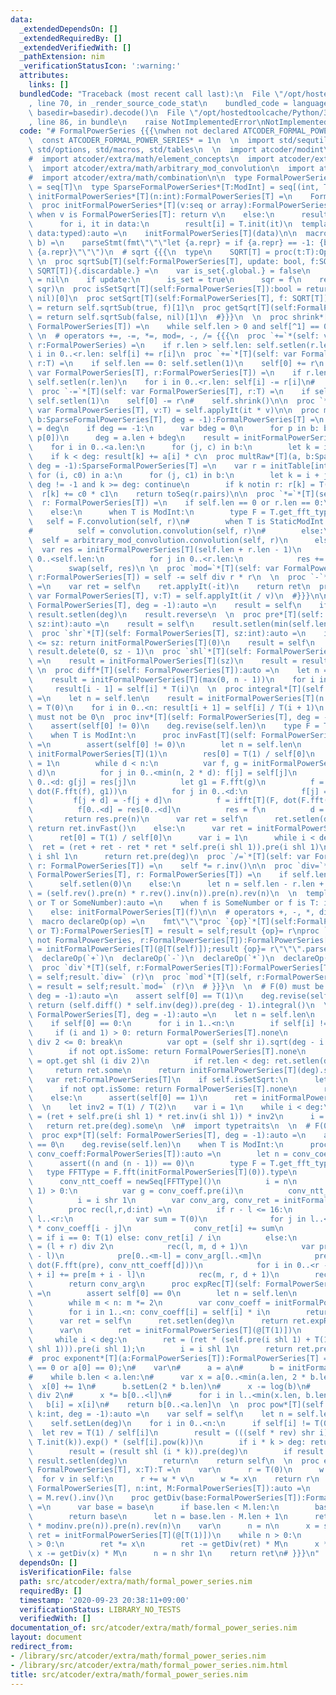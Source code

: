 ```yaml
---
data:
  _extendedDependsOn: []
  _extendedRequiredBy: []
  _extendedVerifiedWith: []
  _pathExtension: nim
  _verificationStatusIcon: ':warning:'
  attributes:
    links: []
  bundledCode: "Traceback (most recent call last):\n  File \"/opt/hostedtoolcache/Python/3.8.5/x64/lib/python3.8/site-packages/onlinejudge_verify/documentation/build.py\"\
    , line 70, in _render_source_code_stat\n    bundled_code = language.bundle(stat.path,\
    \ basedir=basedir).decode()\n  File \"/opt/hostedtoolcache/Python/3.8.5/x64/lib/python3.8/site-packages/onlinejudge_verify/languages/nim.py\"\
    , line 86, in bundle\n    raise NotImplementedError\nNotImplementedError\n"
  code: "# FormalPowerSeries {{{\nwhen not declared ATCODER_FORMAL_POWER_SERIES:\n\
    \  const ATCODER_FORMAL_POWER_SERIES* = 1\n  \n  import std/sequtils, std/strformat,\
    \ std/options, std/macros, std/tables\n  \n  import atcoder/modint\n  import atcoder/convolution\n\
    #  import atcoder/extra/math/element_concepts\n  import atcoder/extra/math/internal_fft\n\
    \  import atcoder/extra/math/arbitrary_mod_convolution\n  import atcoder/extra/math/particular_mod_convolution\n\
    #  import atcoder/extra/math/combination\n\n  type FormalPowerSeries*[T:ModInt]\
    \ = seq[T]\n  type SparseFormalPowerSeries*[T:ModInt] = seq[(int, T)]\n\n  proc\
    \ initFormalPowerSeries*[T](n:int):FormalPowerSeries[T] =\n    FormalPowerSeries[T](newSeq[T](n))\n\
    \  proc initFormalPowerSeries*[T](v:seq or array):FormalPowerSeries[T] =\n   \
    \ when v is FormalPowerSeries[T]: return v\n    else:\n      result = newSeq[T](data.len)\n\
    \      for i, it in data:\n        result[i] = T.init(it)\n  template init*[T](self:typedesc[FormalPowerSeries[T]],\
    \ data:typed):auto =\n    initFormalPowerSeries[T](data)\n\n  macro revise(a,\
    \ b) =\n    parseStmt(fmt\"\"\"let {a.repr} = if {a.repr} == -1: {b.repr} else:\
    \ {a.repr}\"\"\")\n  # sqrt {{{\n  type\n    SQRT[T] = proc(t:T):Option[T]\n \
    \ \n  proc sqrtSub[T](self:FormalPowerSeries[T], update: bool, f:SQRT[T]):(bool,\
    \ SQRT[T]){.discardable.} =\n    var is_set{.global.} = false\n    var sqr{.global.}:SQRT[T]\
    \ = nil\n    if update:\n      is_set = true\n      sqr = f\n    return (is_set,\
    \ sqr)\n  proc isSetSqrt[T](self:FormalPowerSeries[T]):bool = return self.sqrtSub(false,\
    \ nil)[0]\n  proc setSqrt[T](self:FormalPowerSeries[T], f: SQRT[T]):SQRT[T]{.discardable.}\
    \ = return self.sqrtSub(true, f)[1]\n  proc getSqrt[T](self:FormalPowerSeries[T]):SQRT[T]{.discardable.}\
    \ = return self.sqrtSub(false, nil)[1]\n  #}}}\n  \n  proc shrink*[T](self: var\
    \ FormalPowerSeries[T]) =\n    while self.len > 0 and self[^1] == 0: discard self.pop()\n\
    \ \n  # operators +=, -=, *=, mod=, -, /= {{{\n  proc `+=`*(self: var FormalPowerSeries,\
    \ r:FormalPowerSeries) =\n    if r.len > self.len: self.setlen(r.len)\n    for\
    \ i in 0..<r.len: self[i] += r[i]\n  proc `+=`*[T](self: var FormalPowerSeries[T],\
    \ r:T) =\n    if self.len == 0: self.setlen(1)\n    self[0] += r\n  \n  proc `-=`*[T](self:\
    \ var FormalPowerSeries[T], r:FormalPowerSeries[T]) =\n    if r.len > self.len:\
    \ self.setlen(r.len)\n    for i in 0..<r.len: self[i] -= r[i]\n#    self.shrink()\n\
    \  proc `-=`*[T](self: var FormalPowerSeries[T], r:T) =\n    if self.len == 0:\
    \ self.setlen(1)\n    self[0] -= r\n#    self.shrink()\n\n  proc `*=`*[T](self:\
    \ var FormalPowerSeries[T], v:T) = self.applyIt(it * v)\n\n  proc multRaw*[T](a:FormalPowerSeries[T],\
    \ b:SparseFormalPowerSeries[T], deg = -1):FormalPowerSeries[T] =\n    var deg\
    \ = deg\n    if deg == -1:\n      var bdeg = 0\n      for p in b: bdeg = max(bdeg,\
    \ p[0])\n      deg = a.len + bdeg\n    result = initFormalPowerSeries[T](deg)\n\
    \    for i in 0..<a.len:\n      for (j, c) in b:\n        let k = i + j\n    \
    \    if k < deg: result[k] += a[i] * c\n  proc multRaw*[T](a, b:SparseFormalPowerSeries[T],\
    \ deg = -1):SparseFormalPowerSeries[T] =\n    var r = initTable[int,T]()\n   \
    \ for (i, c0) in a:\n      for (j, c1) in b:\n        let k = i + j\n        if\
    \ deg != -1 and k >= deg: continue\n        if k notin r: r[k] = T(0)\n      \
    \  r[k] += c0 * c1\n    return toSeq(r.pairs)\n\n  proc `*=`*[T](self: var FormalPowerSeries[T],\
    \  r: FormalPowerSeries[T]) =\n    if self.len == 0 or r.len == 0:\n      self.setlen(0)\n\
    \    else:\n      when T is ModInt:\n        type F = T.get_fft_type()\n     \
    \   self = F.convolution(self, r)\n#        when T is StaticModInt and T.isGoodMod:\n\
    #          self = convolution.convolution(self, r)\n#        else:\n#        \
    \  self = arbitrary_mod_convolution.convolution(self, r)\n      else:\n      \
    \  var res = initFormalPowerSeries[T](self.len + r.len - 1)\n        for i in\
    \ 0..<self.len:\n          for j in 0..<r.len:\n            res += self[i] * r[j]\n\
    \        swap(self, res)\n \n  proc `mod=`*[T](self: var FormalPowerSeries[T],\
    \ r:FormalPowerSeries[T]) = self -= self div r * r\n  \n  proc `-`*[T](self: FormalPowerSeries[T]):FormalPowerSeries[T]\
    \ =\n    var ret = self\n    ret.applyIt(-it)\n    return ret\n  proc `/=`*[T](self:\
    \ var FormalPowerSeries[T], v:T) = self.applyIt(it / v)\n  #}}}\n\n  proc rev*[T](self:\
    \ FormalPowerSeries[T], deg = -1):auto =\n    result = self\n    if deg != -1:\
    \ result.setlen(deg)\n    result.reverse\n  \n  proc pre*[T](self: FormalPowerSeries[T],\
    \ sz:int):auto =\n    result = self\n    result.setlen(min(self.len, sz))\n  \n\
    \  proc `shr`*[T](self: FormalPowerSeries[T], sz:int):auto =\n    if self.len\
    \ <= sz: return initFormalPowerSeries[T](0)\n    result = self\n    if sz >= 1:\
    \ result.delete(0, sz - 1)\n  proc `shl`*[T](self: FormalPowerSeries[T], sz:int):auto\
    \ =\n    result = initFormalPowerSeries[T](sz)\n    result = result & self\n \
    \ \n  proc diff*[T](self: FormalPowerSeries[T]):auto =\n    let n = self.len\n\
    \    result = initFormalPowerSeries[T](max(0, n - 1))\n    for i in 1..<n:\n \
    \     result[i - 1] = self[i] * T(i)\n  \n  proc integral*[T](self: FormalPowerSeries[T]):auto\
    \ =\n    let n = self.len\n    result = initFormalPowerSeries[T](n + 1)\n    result[0]\
    \ = T(0)\n    for i in 0..<n: result[i + 1] = self[i] / T(i + 1)\n  \n  # F(0)\
    \ must not be 0\n  proc inv*[T](self: FormalPowerSeries[T], deg = -1):auto =\n\
    \    assert(self[0] != 0)\n    deg.revise(self.len)\n    type F = T.get_fft_type()\n\
    \    when T is ModInt:\n      proc invFast[T](self: FormalPowerSeries[T]):auto\
    \ =\n        assert(self[0] != 0)\n        let n = self.len\n        var res =\
    \ initFormalPowerSeries[T](1)\n        res[0] = T(1) / self[0]\n        var d\
    \ = 1\n        while d < n:\n          var f, g = initFormalPowerSeries[T](2 *\
    \ d)\n          for j in 0..<min(n, 2 * d): f[j] = self[j]\n          for j in\
    \ 0..<d: g[j] = res[j]\n          let g1 = F.fft(g)\n          f = ifft[T](F,\
    \ dot(F.fft(f), g1))\n          for j in 0..<d:\n            f[j] = T(0)\n   \
    \         f[j + d] = -f[j + d]\n          f = ifft[T](F, dot(F.fft(f), g1))\n\
    \          f[0..<d] = res[0..<d]\n          res = f\n          d = d shl 1\n \
    \       return res.pre(n)\n      var ret = self\n      ret.setlen(deg)\n     \
    \ return ret.invFast()\n    else:\n      var ret = initFormalPowerSeries[T](1)\n\
    \      ret[0] = T(1) / self[0]\n      var i = 1\n      while i < deg:\n      \
    \  ret = (ret + ret - ret * ret * self.pre(i shl 1)).pre(i shl 1)\n        i =\
    \ i shl 1\n      return ret.pre(deg)\n  proc `/=`*[T](self: var FormalPowerSeries[T],\
    \ r: FormalPowerSeries[T]) =\n    self *= r.inv()\n\n  proc `div=`*[T](self: var\
    \ FormalPowerSeries[T], r: FormalPowerSeries[T]) =\n    if self.len < r.len:\n\
    \      self.setlen(0)\n    else:\n      let n = self.len - r.len + 1\n      self\
    \ = (self.rev().pre(n) * r.rev().inv(n)).pre(n).rev(n)\n  \n  template toFormalPowerSeries[T](f:FormalPowerSeries[T]\
    \ or T or SomeNumber):auto =\n    when f is SomeNumber or f is T: initFormalPowerSeries[T](@[T(f)])\n\
    \    else: initFormalPowerSeries[T](f)\n\n  # operators +, -, *, div, mod {{{\n\
    \  macro declareOp(op) =\n    fmt\"\"\"proc `{op}`*[T](self:FormalPowerSeries[T];r:FormalPowerSeries[T]\
    \ or T):FormalPowerSeries[T] = result = self;result {op}= r\nproc `{op}`*[T](self:\
    \ not FormalPowerSeries, r:FormalPowerSeries[T]):FormalPowerSeries[T] = result\
    \ = initFormalPowerSeries[T](@[T(self)]);result {op}= r\"\"\".parseStmt\n  \n\
    \  declareOp(`+`)\n  declareOp(`-`)\n  declareOp(`*`)\n  declareOp(`/`)\n  \n\
    \  proc `div`*[T](self, r:FormalPowerSeries[T]):FormalPowerSeries[T] = result\
    \ = self;result.`div=` (r)\n  proc `mod`*[T](self, r:FormalPowerSeries[T]):FormalPowerSeries[T]\
    \ = result = self;result.`mod=` (r)\n  # }}}\n  \n  # F(0) must be 1\n  proc log*[T](self:FormalPowerSeries[T],\
    \ deg = -1):auto =\n    assert self[0] == T(1)\n    deg.revise(self.len)\n   \
    \ return (self.diff() * self.inv(deg)).pre(deg - 1).integral()\n  \n  proc sqrt*[T](self:\
    \ FormalPowerSeries[T], deg = -1):auto =\n    let n = self.len\n    deg.revise(n)\n\
    \    if self[0] == 0:\n      for i in 1..<n:\n        if self[i] != 0:\n     \
    \     if (i and 1) > 0: return FormalPowerSeries[T].none\n          if deg - i\
    \ div 2 <= 0: break\n          var opt = (self shr i).sqrt(deg - i div 2)\n  \
    \        if not opt.isSome: return FormalPowerSeries[T].none\n          var ret\
    \ = opt.get shl (i div 2)\n          if ret.len < deg: ret.setlen(deg)\n     \
    \     return ret.some\n      return initFormalPowerSeries[T](deg).some\n  \n \
    \   var ret:FormalPowerSeries[T]\n    if self.isSetSqrt:\n      let opt = self.getSqrt()(self[0])\n\
    \      if not opt.isSome: return FormalPowerSeries[T].none\n      ret = initFormalPowerSeries[T](@[T(opt.get)])\n\
    \    else:\n      assert(self[0] == 1)\n      ret = initFormalPowerSeries[T](@[T(1)])\n\
    \  \n    let inv2 = T(1) / T(2)\n    var i = 1\n    while i < deg:\n      ret\
    \ = (ret + self.pre(i shl 1) * ret.inv(i shl 1)) * inv2\n      i = i shl 1\n \
    \   return ret.pre(deg).some\n  \n#  import typetraits\n  \n  # F(0) must be 0\n\
    \  proc exp*[T](self: FormalPowerSeries[T], deg = -1):auto =\n    assert self[0]\
    \ == 0\n    deg.revise(self.len)\n    when T is ModInt:\n      proc onlineConvolutionExp[T](self,\
    \ conv_coeff:FormalPowerSeries[T]):auto =\n        let n = conv_coeff.len\n  \
    \      assert((n and (n - 1)) == 0)\n        type F = T.get_fft_type()\n     \
    \   type FFTType = F.fft(initFormalPowerSeries[T](0)).type\n        var\n    \
    \      conv_ntt_coeff = newSeq[FFTType]()\n          i = n\n        while (i shr\
    \ 1) > 0:\n          var g = conv_coeff.pre(i)\n          conv_ntt_coeff.add(F.fft(g))\n\
    \          i = i shr 1\n        var conv_arg, conv_ret = initFormalPowerSeries[T](n)\n\
    \        proc rec(l,r,d:int) =\n          if r - l <= 16:\n            for i in\
    \ l..<r:\n              var sum = T(0)\n              for j in l..<i: sum += conv_arg[j]\
    \ * conv_coeff[i - j]\n              conv_ret[i] += sum\n              conv_arg[i]\
    \ = if i == 0: T(1) else: conv_ret[i] / i\n          else:\n            var m\
    \ = (l + r) div 2\n            rec(l, m, d + 1)\n            var pre = initFormalPowerSeries[T](r\
    \ - l)\n            pre[0..<m-l] = conv_arg[l..<m]\n            pre = ifft[T](F,\
    \ dot(F.fft(pre), conv_ntt_coeff[d]))\n            for i in 0..<r - m: conv_ret[m\
    \ + i] += pre[m + i - l]\n            rec(m, r, d + 1)\n        rec(0, n, 0)\n\
    \        return conv_arg\n      proc expRec[T](self: FormalPowerSeries[T]):auto\
    \ =\n        assert self[0] == 0\n        let n = self.len\n        var m = 1\n\
    \        while m < n: m *= 2\n        var conv_coeff = initFormalPowerSeries[T](m)\n\
    \        for i in 1..<n: conv_coeff[i] = self[i] * i\n        return self.onlineConvolutionExp(conv_coeff).pre(n)\n\
    \      var ret = self\n      ret.setlen(deg)\n      return ret.expRec()\n    else:\n\
    \      var\n        ret = initFormalPowerSeries[T](@[T(1)])\n        i = 1\n \
    \     while i < deg:\n        ret = (ret * (self.pre(i shl 1) + T(1) - ret.log(i\
    \ shl 1))).pre(i shl 1);\n        i = i shl 1\n      return ret.pre(deg)\n  \n\
    #  proc exponent*[T](a:FormalPowerSeries[T]):FormalPowerSeries[T] =\n#    assert(a.len\
    \ == 0 or a[0] == 0);\n#    var\n#      a = a\n#      b = initFormalPowerSeries[T]([1])\n\
    #    while b.len < a.len:\n#      var x = a[0..<min(a.len, 2 * b.len)]\n#    \
    \  x[0] += 1\n#      b.setLen(2 * b.len)\n#      x -= log(b)\n#      let l = b.len\
    \ div 2\n#      x *= b[0..<l]\n#      for i in l..<min(x.len, b.len):\n#     \
    \   b[i] = x[i]\n#    return b[0..<a.len]\n  \n  proc pow*[T](self: FormalPowerSeries[T],\
    \ k:int, deg = -1):auto =\n    var self = self\n    let n = self.len\n    deg.revise(n)\n\
    \    self.setLen(deg)\n    for i in 0..<n:\n      if self[i] != T(0):\n      \
    \  let rev = T(1) / self[i]\n        result = (((self * rev) shr i).log(deg) *\
    \ T.init(k)).exp() * (self[i].pow(k))\n        if i * k > deg: return initFormalPowerSeries[T](deg)\n\
    \        result = (result shl (i * k)).pre(deg)\n        if result.len < deg:\
    \ result.setlen(deg)\n        return\n    return self\n  \n  proc eval*[T](self:\
    \ FormalPowerSeries[T], x:T):T =\n    var\n      r = T(0)\n      w = T(1)\n  \
    \  for v in self:\n      r += w * v\n      w *= x\n    return r\n  \n  proc powMod*[T](self:\
    \ FormalPowerSeries[T], n:int, M:FormalPowerSeries[T]):auto =\n    let modinv\
    \ = M.rev().inv()\n    proc getDiv(base:FormalPowerSeries[T]):FormalPowerSeries[T]\
    \ =\n      var base = base\n      if base.len < M.len:\n        base.setlen(0)\n\
    \        return base\n      let n = base.len - M.len + 1\n      return (base.rev().pre(n)\
    \ * modinv.pre(n)).pre(n).rev(n)\n    var\n      n = n\n      x = self\n     \
    \ ret = initFormalPowerSeries[T](@[T(1)])\n    while n > 0:\n      if (n and 1)\
    \ > 0:\n        ret *= x\n        ret -= getDiv(ret) * M\n      x *= x\n     \
    \ x -= getDiv(x) * M\n      n = n shr 1\n    return ret\n# }}}\n"
  dependsOn: []
  isVerificationFile: false
  path: src/atcoder/extra/math/formal_power_series.nim
  requiredBy: []
  timestamp: '2020-09-23 20:38:11+09:00'
  verificationStatus: LIBRARY_NO_TESTS
  verifiedWith: []
documentation_of: src/atcoder/extra/math/formal_power_series.nim
layout: document
redirect_from:
- /library/src/atcoder/extra/math/formal_power_series.nim
- /library/src/atcoder/extra/math/formal_power_series.nim.html
title: src/atcoder/extra/math/formal_power_series.nim
---
```

